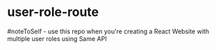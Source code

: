 # user-role-route
#noteToSelf - use this repo when you're creating a React Website with multiple user roles using Same API
